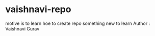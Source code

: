# vaishnavi-repo
motive is to learn hoe to create repo
something new to learn 
Author : Vaishnavi Gurav
